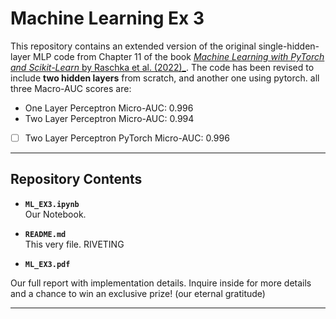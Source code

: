 # **Machine Learning Ex 3**

This repository contains an extended version of the original single-hidden-layer MLP code from Chapter 11 of the book [_Machine Learning with PyTorch and Scikit-Learn_ by Raschka et al. (2022)_](https://github.com/rasbt/machine-learning-book/blob/main/ch11/ch11.ipynb). The code has been revised to include **two hidden layers** from scratch, and another one using pytorch.
all three Macro-AUC scores are:

- One Layer Perceptron Micro-AUC: 0.996
- Two Layer Perceptron Micro-AUC: 0.994
- [ ] Two Layer Perceptron PyTorch Micro-AUC: 0.996

---

## **Repository Contents**

- **`ML_EX3.ipynb`**  
  Our Notebook.

- **`README.md`**  
This very file.
RIVETING

- **`ML_EX3.pdf`**  

Our full report with implementation details.
Inquire inside for more details and a chance to win an exclusive prize! (our eternal gratitude)

---
